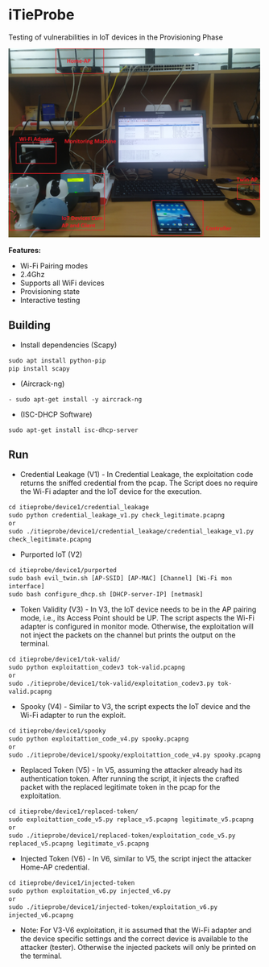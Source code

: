 # iTieProbe
Testing of vulnerabilities in IoT devices in the Provisioning Phase

<img src="https://github.com/iotsecurelab/iTieProbe/blob/main/images/setup.jpg" width="500px">


**Features:**

- Wi-Fi Pairing modes
- 2.4Ghz
- Supports all WiFi devices
- Provisioning state
- Interactive testing
  
## Building

- Install dependencies (Scapy)
```
sudo apt install python-pip
pip install scapy
```
- (Aircrack-ng)
```
- sudo apt-get install -y aircrack-ng
```
- (ISC-DHCP Software)
```
sudo apt-get install isc-dhcp-server
```

## Run

- Credential Leakage (V1) - In Credential Leakage, the exploitation code returns the sniffed credential from the pcap. The Script does no require the Wi-Fi adapter and the IoT device for the execution.
```
cd itieprobe/device1/credential_leakage
sudo python credential_leakage_v1.py check_legitimate.pcapng
or
sudo ./itieprobe/device1/credential_leakage/credential_leakage_v1.py check_legitimate.pcapng 
```
- Purported IoT (V2)

```
cd itieprobe/device1/purported
sudo bash evil_twin.sh [AP-SSID] [AP-MAC] [Channel] [Wi-Fi mon interface]
sudo bash configure_dhcp.sh [DHCP-server-IP] [netmask]
```
- Token Validity (V3) - In V3, the IoT device needs to be in the AP pairing mode, i.e., its Access Point should be UP. The script aspects the Wi-Fi adapter is configured in monitor mode. Otherwise, the exploitation will not inject the packets on the channel but prints the output on the terminal.
  
```
cd itieprobe/device1/tok-valid/
sudo python exploitattion_codev3 tok-valid.pcapng
or
sudo ./itieprobe/device1/tok-valid/exploitation_codev3.py tok-valid.pcapng 
```

- Spooky (V4) - Similar to V3, the script expects the IoT device and the Wi-Fi adapter to run the exploit.
```
cd itieprobe/device1/spooky
sudo python exploitattion_code_v4.py spooky.pcapng
or
sudo ./itieprobe/device1/spooky/exploitattion_code_v4.py spooky.pcapng 
```

- Replaced Token (V5) - In V5, assuming the attacker already had its authentication token. After running the script, it injects the crafted packet with the replaced legitimate token in the pcap for the exploitation.

```
cd itieprobe/device1/replaced-token/
sudo exploitattion_code_v5.py replace_v5.pcapng legitimate_v5.pcapng
or
sudo ./itieprobe/device1/replaced-token/exploitation_code_v5.py replaced_v5.pcapng legitimate_v5.pcapng
```
- Injected Token (V6) - In V6, similar to V5, the script inject the attacker Home-AP credential.
```
cd itieprobe/device1/injected-token
sudo python exploitation_v6.py injected_v6.py
or
sudo ./itieprobe/device1/injected-token/exploitation_v6.py injected_v6.pcapng 
```
- Note: For V3-V6 exploitation, it is assumed that the Wi-Fi adapter and the device specific settings and the correct device is available to the attacker (tester). Otherwise the injected packets will only be printed on the terminal.
